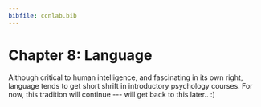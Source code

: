 ```yaml
---
bibfile: ccnlab.bib
---
```


# Chapter 8: Language

[//]: # (Past tense, rules vs. not.  Piaget / Pinker vs. Connectionists.  Neural CPU suggests both are right.)

[//]: # (add pointer back to this discussion in development chapter, about neural CPU, rules, etc.)

Although critical to human intelligence, and fascinating in its own right, language tends to get short shrift in introductory psychology courses.  For now, this tradition will continue --- will get back to this later.. :)



